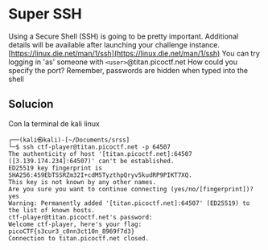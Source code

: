 # Super SSH
Using a Secure Shell (SSH) is going to be pretty important.
Additional details will be available after launching your challenge instance.
[https://linux.die.net/man/1/ssh](https://linux.die.net/man/1/ssh)
You can try logging in 'as' someone with `<user>`@titan.picoctf.net
How could you specify the port?
Remember, passwords are hidden when typed into the shell

## Solucion
Con la terminal de kali linux
```
┌──(kali㉿kali)-[~/Documents/srss]
└─$ ssh ctf-player@titan.picoctf.net -p 64507
The authenticity of host '[titan.picoctf.net]:64507 ([3.139.174.234]:64507)' can't be established.
ED25519 key fingerprint is SHA256:4S9EbTSSRZm32I+cdM5TyzthpQryv5kudRP9PIKT7XQ.
This key is not known by any other names.
Are you sure you want to continue connecting (yes/no/[fingerprint])? yes
Warning: Permanently added '[titan.picoctf.net]:64507' (ED25519) to the list of known hosts.
ctf-player@titan.picoctf.net's password: 
Welcome ctf-player, here's your flag: picoCTF{s3cur3_c0nn3ct10n_8969f7d3}
Connection to titan.picoctf.net closed.

```